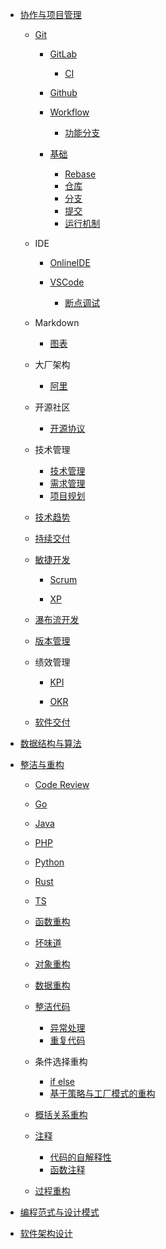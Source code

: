   - [协作与项目管理](/协作与项目管理/README.md)
    - [Git](/协作与项目管理/Git/README.md)
      - [GitLab](/协作与项目管理/Git/GitLab/README.md)
        - [CI](/协作与项目管理/Git/GitLab/CI.md)
      - [Github](/协作与项目管理/Git/Github/README.md)
        
      - [Workflow](/协作与项目管理/Git/Workflow/README.md)
        - [功能分支](/协作与项目管理/Git/Workflow/功能分支.md)
      - [基础](/协作与项目管理/Git/基础/README.md)
        - [Rebase](/协作与项目管理/Git/基础/Rebase.md)
        - [仓库](/协作与项目管理/Git/基础/仓库.md)
        - [分支](/协作与项目管理/Git/基础/分支.md)
        - [提交](/协作与项目管理/Git/基础/提交.md)
        - [运行机制](/协作与项目管理/Git/基础/运行机制.md)
    - IDE
      - [OnlineIDE](/协作与项目管理/IDE/OnlineIDE/README.md)
        
      - [VSCode](/协作与项目管理/IDE/VSCode/README.md)
        - [断点调试](/协作与项目管理/IDE/VSCode/断点调试.md)
    - Markdown
      - [图表](/协作与项目管理/Markdown/图表.md)
    - 大厂架构
      - [阿里](/协作与项目管理/大厂架构/阿里.md)
    - 开源社区
      - [开源协议](/协作与项目管理/开源社区/开源协议.md)
    - 技术管理
      - [技术管理](/协作与项目管理/技术管理/技术管理.md)
      - [需求管理](/协作与项目管理/技术管理/需求管理.md)
      - [项目规划](/协作与项目管理/技术管理/项目规划.md)
    - [技术趋势](/协作与项目管理/技术趋势/README.md)
      
    - [持续交付](/协作与项目管理/持续交付/README.md)
      
    - [敏捷开发](/协作与项目管理/敏捷开发/README.md)
      - [Scrum](/协作与项目管理/敏捷开发/Scrum/README.md)
        
      - [XP](/协作与项目管理/敏捷开发/XP/README.md)
        
    - [瀑布流开发](/协作与项目管理/瀑布流开发/README.md)
      
    - [版本管理](/协作与项目管理/版本管理/README.md)
      
    - 绩效管理
      - [KPI](/协作与项目管理/绩效管理/KPI/README.md)
        
      - [OKR](/协作与项目管理/绩效管理/OKR/README.md)
        
    - [软件交付](/协作与项目管理/软件交付/README.md)
      
  - [数据结构与算法](/数据结构与算法/README.md)
    
  - [整洁与重构](/整洁与重构/README.md)
    - [Code Review](/整洁与重构/Code%20Review/README.md)
      
    - [Go](/整洁与重构/Go/README.md)
      
    - [Java](/整洁与重构/Java/README.md)
      
    - [PHP](/整洁与重构/PHP/README.md)
      
    - [Python](/整洁与重构/Python/README.md)
      
    - [Rust](/整洁与重构/Rust/README.md)
      
    - [TS](/整洁与重构/TS/README.md)
      
    - [函数重构](/整洁与重构/函数重构/README.md)
      
    - [坏味道](/整洁与重构/坏味道/README.md)
      
    - [对象重构](/整洁与重构/对象重构/README.md)
      
    - [数据重构](/整洁与重构/数据重构/README.md)
      
    - [整洁代码](/整洁与重构/整洁代码/README.md)
      - [异常处理](/整洁与重构/整洁代码/异常处理.md)
      - [重复代码](/整洁与重构/整洁代码/重复代码.md)
    - 条件选择重构
      - [if else](/整洁与重构/条件选择重构/if-else.md)
      - [基于策略与工厂模式的重构](/整洁与重构/条件选择重构/基于策略与工厂模式的重构.md)
    - [概括关系重构](/整洁与重构/概括关系重构/README.md)
      
    - [注释](/整洁与重构/注释/README.md)
      - [代码的自解释性](/整洁与重构/注释/代码的自解释性.md)
      - [函数注释](/整洁与重构/注释/函数注释.md)
    - [过程重构](/整洁与重构/过程重构/README.md)
      
  - [编程范式与设计模式](/编程范式与设计模式/README.md)
    
  - [软件架构设计](/软件架构设计/README.md)
    